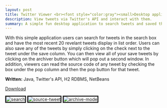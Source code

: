 ```yaml
---
layout: post
title: Twitter Viewer <br><font style="color:gray"><small>Desktop application</small></font>
description: View tweets via Twitter's API and interact with them.
summary: A simple fun desktop application to search tweets and saved them.
---
```

<style>
    h1{
        color: skyblue;
    }
</style>
With this simple application users can search for tweets in the search box and have the most recent 20 revelant tweets display in list order. Users can also save any of the tweets by simply clicking on the check next to the tweet under the save column. You can then view all of your save tweets by clicking on the archiver button which will pop out a second window. In addition, viewers can read the source code of any tweet by checking the box under the pop column and then the pop button for that tweet.

<strong>Written:</strong> Java, Twitter's API, H2 RDBMS, NetBeans

<a href="https://github.com/Michaelamay/TwitterViewer/raw/master/dist/TweetViewer.jar">Download</a>

<img src="https://i.ibb.co/XY2y5V6/search.png" alt="search" border="3">
<img src="https://i.ibb.co/D9frf9H/source-tweet.png" alt="source-tweet" border="3">
<img src="https://i.ibb.co/r7Tzhqw/archive-mode.png" alt="archive-mode" border="3">








